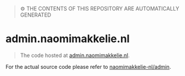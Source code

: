 > ⚙ THE CONTENTS OF THIS REPOSITORY ARE AUTOMATICALLY GENERATED

# admin.naomimakkelie.nl

> The code hosted at [admin.naomimakkelie.nl](https://admin.naomimakkelie.nl).

For the actual source code please refer to [naomimakkelie-nl/admin](https://github.com/naomimakkelie-nl/admin).
